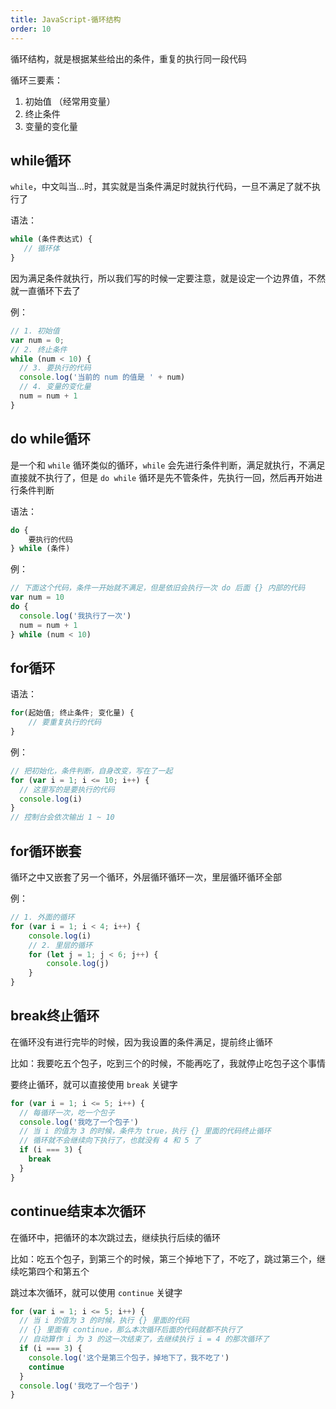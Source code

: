 ```yaml
---
title: JavaScript-循环结构
order: 10
---
```


循环结构，就是根据某些给出的条件，重复的执行同一段代码

循环三要素：

1. 初始值 （经常用变量）
2. 终止条件
3. 变量的变化量

## while循环

`while`，中文叫当…时，其实就是当条件满足时就执行代码，一旦不满足了就不执行了

语法：

~~~javascript
while (条件表达式) {
   // 循环体    
}
~~~

因为满足条件就执行，所以我们写的时候一定要注意，就是设定一个边界值，不然就一直循环下去了

例：

```javascript
// 1. 初始值
var num = 0;
// 2. 终止条件
while (num < 10) {
  // 3. 要执行的代码
  console.log('当前的 num 的值是 ' + num)
  // 4. 变量的变化量
  num = num + 1
}
```

## do while循环

是一个和 `while` 循环类似的循环，`while` 会先进行条件判断，满足就执行，不满足直接就不执行了，但是 `do while` 循环是先不管条件，先执行一回，然后再开始进行条件判断

语法： 

```js
do {
    要执行的代码 
} while (条件)
```

例：

```javascript
// 下面这个代码，条件一开始就不满足，但是依旧会执行一次 do 后面 {} 内部的代码
var num = 10
do {
  console.log('我执行了一次')
  num = num + 1
} while (num < 10)
```

## for循环

语法：

```js
for(起始值; 终止条件; 变化量) {
    // 要重复执行的代码
}
```

例：

```javascript
// 把初始化，条件判断，自身改变，写在了一起
for (var i = 1; i <= 10; i++) {
  // 这里写的是要执行的代码
  console.log(i)
}
// 控制台会依次输出 1 ~ 10 
```

## for循环嵌套

循环之中又嵌套了另一个循环，外层循环循环一次，里层循环循环全部

例：

```js
// 1. 外面的循环
for (var i = 1; i < 4; i++) {
    console.log(i)
    // 2. 里层的循环
    for (let j = 1; j < 6; j++) {
        console.log(j)
    }
}
```

## break终止循环

在循环没有进行完毕的时候，因为我设置的条件满足，提前终止循环

比如：我要吃五个包子，吃到三个的时候，不能再吃了，我就停止吃包子这个事情

要终止循环，就可以直接使用 `break` 关键字

```javascript
for (var i = 1; i <= 5; i++) {
  // 每循环一次，吃一个包子
  console.log('我吃了一个包子')
  // 当 i 的值为 3 的时候，条件为 true，执行 {} 里面的代码终止循环
  // 循环就不会继续向下执行了，也就没有 4 和 5 了
  if (i === 3) {
    break
  }
}
```

## continue结束本次循环

在循环中，把循环的本次跳过去，继续执行后续的循环

比如：吃五个包子，到第三个的时候，第三个掉地下了，不吃了，跳过第三个，继续吃第四个和第五个

跳过本次循环，就可以使用 `continue` 关键字

```javascript
for (var i = 1; i <= 5; i++) {
  // 当 i 的值为 3 的时候，执行 {} 里面的代码
  // {} 里面有 continue，那么本次循环后面的代码就都不执行了
  // 自动算作 i 为 3 的这一次结束了，去继续执行 i = 4 的那次循环了
  if (i === 3) {
    console.log('这个是第三个包子，掉地下了，我不吃了')
    continue
  }
  console.log('我吃了一个包子')
}
```

